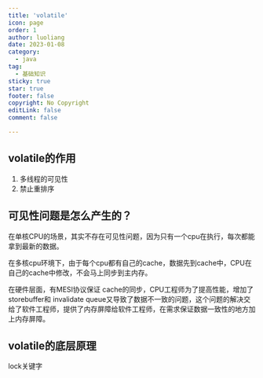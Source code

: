 ```yaml
---
title: 'volatile'
icon: page
order: 1
author: luoliang
date: 2023-01-08
category:
  - java
tag:
  - 基础知识
sticky: true
star: true
footer: false
copyright: No Copyright
editLink: false
comment: false

---
```


## volatile的作用
1. 多线程的可见性
2. 禁止重排序


## 可见性问题是怎么产生的？ 
在单核CPU的场景，其实不存在可见性问题，因为只有一个cpu在执行，每次都能拿到最新的数据。

在多核cpu环境下，由于每个cpu都有自己的cache，数据先到cache中，CPU在自己的cache中修改，不会马上同步到主内存。

在硬件层面，有MESI协议保证 cache的同步，CPU工程师为了提高性能，增加了storebuffer和 invalidate queue又导致了数据不一致的问题，这个问题的解决交给了软件工程师，提供了内存屏障给软件工程师，在需求保证数据一致性的地方加上内存屏障。


## volatile的底层原理
lock关键字


